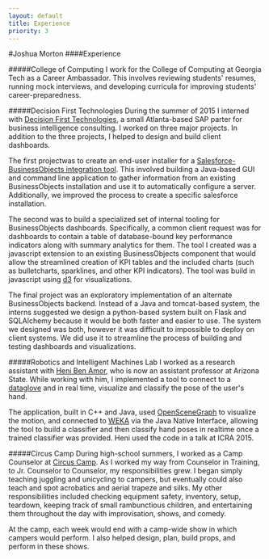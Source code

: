 ```yaml
---
layout: default
title: Experience
priority: 3
---
```


#Joshua Morton
####Experience

#####College of Computing
I work for the College of Computing at Georgia Tech as a Career Ambassador. This involves reviewing students' resumes, running mock interviews, and developing curricula for improving students' career-preparedness.

#####Decision First Technologies
During the summer of 2015 I interned with [Decision First Technologies](http://www.decisionfirst.com/), a small Atlanta-based SAP parter for business intelligence consulting. I worked on three major projects. In addition to the three projects, I helped to design and build client dashboards.

The first projectwas to create an end-user installer for a [Salesforce-BusinessObjects integration tool](http://www.decisionfirst.com/offerings/salesforce-connect-for-sap-analytics/). This involved building a Java-based GUI and command line application to gather information from an existing BusinessObjects installation and use it to automatically configure a server. Additionally, we improved the process to create a specific salesforce installation.

The second was to build a specialized set of internal tooling for BusinessObjects dashboards. Specifically, a common client request was for dashboards to contain a table of database-bound key performance indicators along with summary analytics for them. The tool I created was a javascript extension to an existing BusinessObjects component that would allow the streamlined creation of KPI tables and the included charts (such as bulletcharts, sparklines, and other KPI indicators). The tool was build in javascript using [d3](http://d3js.org/) for visualizations.

The final project was an exploratory implementation of an alternate BusinessObjects backend. Instead of a Java and tomcat-based system, the interns suggested we design a python-based system built on Flask and SQLAlchemy because it would be both faster and easier to use. The system we designed was both, however it was difficult to impossible to deploy on client systems. We did use it to streamline the process of building and testing dashboards and visualizations.

#####Robotics and Intelligent Machines Lab
I worked as a research assistant with [Heni Ben Amor](http://henibenamor.weebly.com/), who is now an assistant professor at Arizona State. While working with him, I implemented a tool to connect to a [dataglove](https://en.wikipedia.org/wiki/Wired_glove) and in real time, visualize and classify the pose of the user's hand.

The application, built in C++ and Java, used [OpenSceneGraph](http://www.openscenegraph.org/) to visualize the motion, and connected to [WEKA](https://weka.wikispaces.com/) via the Java Native Interface, allowing the tool to build a classifier and then classify hand poses in realtime once a trained classifier was provided. Heni used the code in a talk at ICRA 2015.

#####Circus Camp
During high-school summers, I worked as a Camp Counselor at [Circus Camp](http://www.circuscamp.org/). As I worked my way from Counselor in Training, to Jr. Counselor to Counselor, my responsibilities grew. I began simply teaching juggling and unicycling to campers, but eventually could also teach and spot acrobatics and aerial trapeze and silks. My other responsibilities included checking equipment safety, inventory, setup, teardown, keeping track of small rambunctious children, and entertaining them throughout the day with improvisation, shows, and comedy.

At the camp, each week would end with a camp-wide show in which campers would perform. I also helped design, plan, build props, and perform in these shows.
